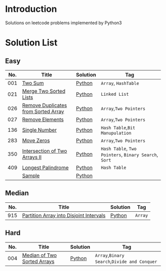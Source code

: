 # Introduction
Solutions on leetcode problems implemented by Python3

# Solution List
## Easy

| No.  | Title       | Solution | Tag                  |
| ---- | ----------- | -------- | -------------------- |
| 001  | [Two Sum](https://github.com/Vinccent/leetcode/blob/master/solution/001.Two%20Sum/Note.md) | [Python](https://github.com/Vinccent/leetcode/blob/master/solution/001.Two%20Sum/Solution.py)   | `Array`, `HashTable` |
| 021  | [Merge Two Sorted Lists](https://github.com/Vinccent/leetcode/blob/master/solution/021.Merge%20Two%20Sorted%20Lists/Note.md)| [Python](https://github.com/Vinccent/leetcode/blob/master/solution/021.Merge%20Two%20Sorted%20Lists/Solution.py)|`Linked List`|
| 026  | [Remove Duplicates from Sorted Array](https://github.com/Vinccent/leetcode/blob/master/solution/026.Remove%20Duplicates%20from%20Sorted%20Array/Note.md)| [Python](https://github.com/Vinccent/leetcode/blob/master/solution/026.Remove%20Duplicates%20from%20Sorted%20Array/Solution.py)|`Array`,`Two Pointers`|
| 027  | [Remove Elements]()| [Python]()|`Array`,`Two Pointers`|
| 136  | [Single Number](https://github.com/Vinccent/leetcode/blob/master/solution/136.Single%20Number/Note.md) | [Python](https://github.com/Vinccent/leetcode/blob/master/solution/136.Single%20Number/Solution.py) | `Hash Table`,`Bit Manupulation`|
| 283  | [Move Zeros](https://github.com/Vinccent/leetcode/blob/master/solution/283.Move%20Zeros/Note.md)| [Python](https://github.com/Vinccent/leetcode/blob/master/solution/283.Move%20Zeros/Solution.py)|`Array`,`Two Pointers`|
| 350  | [Intersection of Two Arrays II](https://github.com/Vinccent/leetcode/blob/master/solution/350.Intersection%20of%20Two%20Arrays%20II/Note.md)            | [Python](https://github.com/Vinccent/leetcode/blob/master/solution/350.Intersection%20of%20Two%20Arrays%20II/Solution.py)        | `Hash Table`, `Two Pointers`, `Binary Search`, `Sort`|
| 409  | [Longest Palindrome](https://github.com/Vinccent/leetcode/blob/master/solution/409.Longest%20Palindrome/Note.md)|[Python](https://github.com/Vinccent/leetcode/blob/master/solution/409.Longest%20Palindrome/Solution.py)|`Hash Table`|
|   | [Sample]()|[Python]()||


## Median
| No.  | Title | Solution | Tag  |
| ---- | ----- | -------- | ---- |
| 915  | [Partition Array into Disjoint Intervals](https://github.com/Vinccent/leetcode/blob/master/solution/915.Partition%20Array%20into%20Disjoint%20Intervals/Note.md)| [Python](https://github.com/Vinccent/leetcode/blob/master/solution/915.Partition%20Array%20into%20Disjoint%20Intervals/Solution.py)|`Array`|



## Hard
| No.  | Title | Solution | Tag  |
| ---- | ----- | -------- | ---- |
| 004  | [Median of Two Sorted Arrays](https://github.com/Vinccent/leetcode/blob/master/solution/004.Median%20of%20Two%20Sorted%20Arrays/Note.md)|[Python](https://github.com/Vinccent/leetcode/blob/master/solution/004.Median%20of%20Two%20Sorted%20Arrays/Solution.py)|`Array`,`Binary Search`,`Divide and Conquer`|
